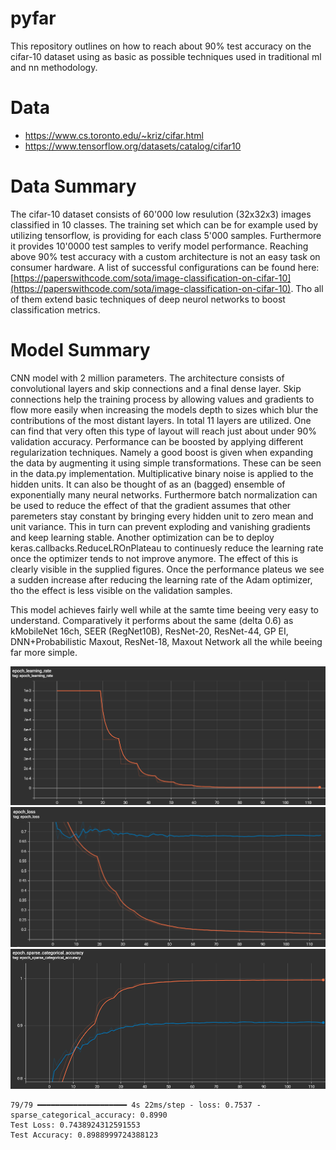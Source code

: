 # pyfar

This repository outlines on how to reach about 90% test accuracy on the cifar-10 dataset
using as basic as possible techniques used in traditional ml and nn methodology.

# Data
- https://www.cs.toronto.edu/~kriz/cifar.html
- https://www.tensorflow.org/datasets/catalog/cifar10

# Data Summary
The cifar-10 dataset consists of 60'000 low resulution (32x32x3) images
classified in 10 classes. The training set which can be for example
used by utilizing tensorflow, is providing for each class 5'000 samples.
Furthermore it provides 10'0000 test samples to verify model performance.
Reaching above 90% test accuracy with a custom architecture is not an easy task on consumer hardware.
A list of successful configurations can be found here: [https://paperswithcode.com/sota/image-classification-on-cifar-10](https://paperswithcode.com/sota/image-classification-on-cifar-10). Tho all of them extend basic techniques of deep neurol networks to
boost classification metrics.

# Model Summary
CNN model with 2 million parameters.
The architecture consists of convolutional layers and skip connections and a final dense layer.
Skip connections help the training process by allowing values and gradients to flow more easily when
increasing the models depth to sizes which blur the contributions of the most distant layers.
In total 11 layers are utilized. One can find that very often this type of layout will reach just about under
90% validation accuracy. Performance can be boosted by applying different regularization techniques.
Namely a good boost is given when expanding the data by augmenting it using simple transformations.
These can be seen in the data.py implementation.
Multiplicative binary noise is applied to the hidden units.
It can also be thought of as an (bagged) ensemble of exponentially many neural networks.
Furthermore batch normalization can be used to reduce the effect of that the gradient assumes
that other paremeters stay constant by bringing every hidden unit to zero mean and unit variance.
This in turn can prevent exploding and vanishing gradients and keep learning stable.
Another optimization can be to deploy keras.callbacks.ReduceLROnPlateau to continuesly reduce the learning
rate once the optimizer tends to not improve anymore. The effect of this is clearly visible in the supplied figures.
Once the performance plateus we see a sudden increase after reducing the learning rate of the Adam optimizer,
tho the effect is less visible on the validation samples.

This model achieves fairly well while at the samte time beeing very easy to understand.
Comparatively it performs about the same (delta 0.6) as kMobileNet 16ch, SEER (RegNet10B), ResNet-20, ResNet-44, GP EI, 	
DNN+Probabilistic Maxout, ResNet-18, Maxout Network all the while beeing far more simple.

![](lr.png)
![](loss.png)
![](accuracy.png)

```
79/79 ━━━━━━━━━━━━━━━━━━━━ 4s 22ms/step - loss: 0.7537 - sparse_categorical_accuracy: 0.8990
Test Loss: 0.7438924312591553
Test Accuracy: 0.8988999724388123
```
